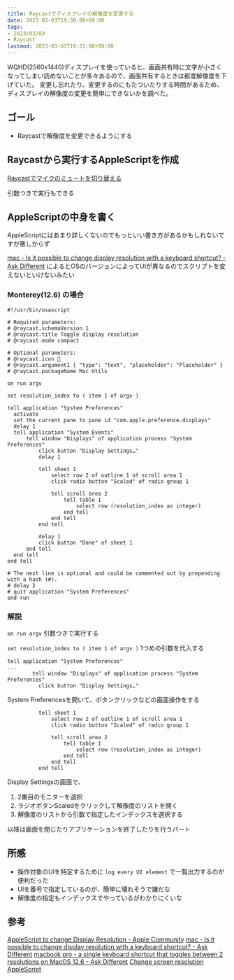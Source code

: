 ```yaml
---
title: Raycastでディスプレイの解像度を変更する
date: 2023-03-03T19:30:00+09:00
tags:
- 2023/03/03
- Raycast
lastmod: 2023-03-03T19:31:00+09:00
---
```


WQHD(2560x1440)ディスプレイを使っていると、画面共有時に文字が小さくなってしまい読めないことが多々あるので、画面共有するときは都度解像度を下げていた。
変更し忘れたり、変更するのにもたついたりする時間があるため、ディスプレイの解像度の変更を簡単にできないかを調べた。

## ゴール

* Raycastで解像度を変更できるようにする

## Raycastから実行するAppleScriptを作成

[Raycastでマイクのミュートを切り替える](public/Raycastでマイクのミュートを切り替える.md)

引数つきで実行もできる

## AppleScriptの中身を書く

AppleScriptにはあまり詳しくないのでもっといい書き方があるかもしれないですが悪しからず

[mac - Is it possible to change display resolution with a keyboard shortcut? - Ask Different](https://apple.stackexchange.com/questions/263162/is-it-possible-to-change-display-resolution-with-a-keyboard-shortcut)
によるとOSのバージョンによってUIが異なるのでスクリプトを変えないといけないみたい

### Monterey(12.6) の場合

````applescript
#!/usr/bin/osascript

# Required parameters:
# @raycast.schemaVersion 1
# @raycast.title Toggle display resolution
# @raycast.mode compact

# Optional parameters:
# @raycast.icon 🤖
# @raycast.argument1 { "type": "text", "placeholder": "Placeholder" }
# @raycast.packageName Mac Utils

on run argv

set resolution_index to ( item 1 of argv )

tell application "System Preferences"
  activate
  set the current pane to pane id "com.apple.preference.displays"
  delay 1
  tell application "System Events"
      tell window "Displays" of application process "System Preferences"
          click button "Display Settings…"
          delay 1

          tell sheet 1
              select row 2 of outline 1 of scroll area 1
              click radio button "Scaled" of radio group 1

              tell scroll area 2
                  tell table 1
                      select row (resolution_index as integer)
                  end tell
              end tell
          end tell

          delay 1
          click button "Done" of sheet 1
      end tell
  end tell
end tell

# The next line is optional and could be commented out by prepending with a hash (#).
# delay 2
# quit application "System Preferences"
end run
````

### 解説

`on run argv` 
引数つきで実行する

`set resolution_index to ( item 1 of argv )`
1つめの引数を代入する

````
tell application "System Preferences"
...
        tell window "Displays" of application process "System Preferences"
          click button "Display Settings…"
````

System Preferencesを開いて、ボタンクリックなどの画面操作をする

````
          tell sheet 1
              select row 2 of outline 1 of scroll area 1
              click radio button "Scaled" of radio group 1

              tell scroll area 2
                  tell table 1
                      select row (resolution_index as integer)
                  end tell
              end tell
          end tell
````

Display Settingsの画面で、

1. 2番目のモニターを選択
1. ラジオボタンScaledをクリックして解像度のリストを開く
1. 解像度のリストから引数で指定したインデックスを選択する

以降は画面を閉じたりアプリケーションを終了したりを行うパート

## 所感

* 操作対象のUIを特定するために `log every UI element` で一覧出力するのが便利だった
* UIを番号で指定しているのが、簡単に壊れそうで嫌だな
* 解像度の指定もインデックスでやっているがわかりにくいな

## 参考

[AppleScript to change Display Resolution - Apple Community](https://discussions.apple.com/thread/253787938)
[mac - Is it possible to change display resolution with a keyboard shortcut? - Ask Different](https://apple.stackexchange.com/questions/263162/is-it-possible-to-change-display-resolution-with-a-keyboard-shortcut)
[macbook pro - a single keyboard shortcut that toggles between 2 resolutions on MacOS 12.6 - Ask Different](https://apple.stackexchange.com/questions/449891/a-single-keyboard-shortcut-that-toggles-between-2-resolutions-on-macos-12-6)
[Change screen resolution AppleScript](https://gist.github.com/mvaneijgen/73458ffb956e825c5786#file-scale-resolution-scpt-L21)
